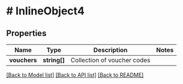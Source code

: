 # # InlineObject4

## Properties

Name | Type | Description | Notes
------------ | ------------- | ------------- | -------------
**vouchers** | **string[]** | Collection of voucher codes | 

[[Back to Model list]](../../README.md#documentation-for-models) [[Back to API list]](../../README.md#documentation-for-api-endpoints) [[Back to README]](../../README.md)


